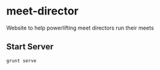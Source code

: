 # meet-director
Website to help powerlifting meet directors run their meets

## Start Server
```
grunt serve
```
